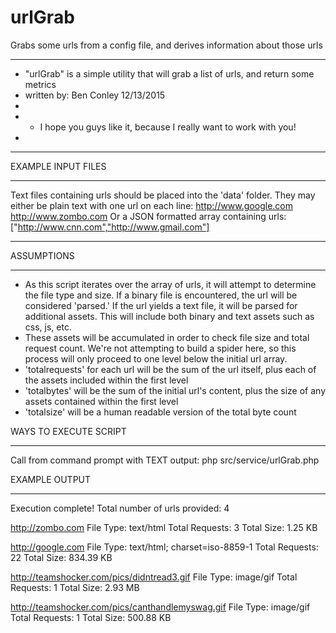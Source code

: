 # urlGrab
Grabs some urls from a config file, and derives information about those urls

***************************************************************************************
* "urlGrab" is a simple utility that will grab a list of urls, and return some metrics
* written by: Ben Conley 12/13/2015
* 
* - I hope you guys like it, because I really want to work with you!
* 
***************************************************************************************

EXAMPLE INPUT FILES
***************************************************************************************
Text files containing urls should be placed into the 'data' folder.
They may either be plain text with one url on each line:
http://www.google.com
http://www.zombo.com
Or a JSON formatted array containing urls:
["http://www.cnn.com","http://www.gmail.com"] 
***************************************************************************************

ASSUMPTIONS
***************************************************************************************
* As this script iterates over the array of urls, it will attempt to determine the file type and size. If a binary file is encountered, the url will be considered 'parsed.' If the url yields a text file, it will be parsed for additional assets. This will include both binary and text assets such as css, js, etc.
* These assets will be accumulated in order to check file size and total request count. We're not attempting to build a spider here, so this process will only proceed to one level below the initial url array.
* 'totalrequests' for each url will be the sum of the url itself, plus each of the assets included within the first level
* 'totalbytes' will be the sum of the initial url's content, plus the size of any assets contained within the first level
* 'totalsize' will be a human readable version of the total byte count

WAYS TO EXECUTE SCRIPT
***************************************************************************************
Call from command prompt with TEXT output:
    php src/service/urlGrab.php

EXAMPLE OUTPUT
***************************************************************************************
Execution complete!
Total number of urls provided: 4

http://zombo.com
        File Type: text/html
        Total Requests: 3
        Total Size: 1.25 KB

http://google.com
        File Type: text/html; charset=iso-8859-1
        Total Requests: 22
        Total Size: 834.39 KB

http://teamshocker.com/pics/didntread3.gif
        File Type: image/gif
        Total Requests: 1
        Total Size: 2.93 MB

http://teamshocker.com/pics/canthandlemyswag.gif
        File Type: image/gif
        Total Requests: 1
        Total Size: 500.88 KB